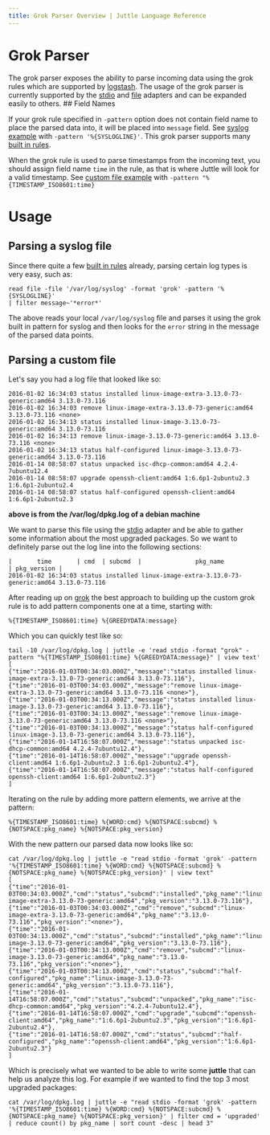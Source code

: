 ```yaml
---
title: Grok Parser Overview | Juttle Language Reference
---
```


# Grok Parser

The grok parser exposes the ability to parse incoming data using the grok rules
which are supported by [logstash](https://www.elastic.co/guide/en/logstash/current/plugins-filters-grok.html).
The usage of the grok parser is currently supported by the [stdio](../stdio.md)
and [file](../file.md) adapters and can be expanded easily to others. ## Field Names

If your grok rule specified in `-pattern` option does not contain field name to
place the parsed data into, it will be placed into `message` field. See
[syslog example](#parsing-a-syslog-file) with `-pattern '%{SYSLOGLINE}'`. This
grok parser supports many [built in rules](https://github.com/Beh01der/node-grok/tree/master/lib/patterns).

When the grok rule is used to parse timestamps from the incoming text, you
should assign field name `time` in the rule, as that is where Juttle will look
for a valid timestamp. See [custom file example](#parsing-a-custom-file) with
`-pattern "%{TIMESTAMP_ISO8601:time}`

# Usage

## Parsing a syslog file

Since there quite a few [built in rules](https://github.com/Beh01der/node-grok/tree/master/lib/patterns)
already, parsing certain log types is very easy, such as:

```
read file -file '/var/log/syslog' -format 'grok' -pattern '%{SYSLOGLINE}'
| filter message~'*error*'
```

The above reads your local `/var/log/syslog` file and parses it using the grok
built in pattern for syslog and then looks for the `error` string in the
message of the parsed data points.

## Parsing a custom file

Let's say you had a log file that looked like so:

```
2016-01-02 16:34:03 status installed linux-image-extra-3.13.0-73-generic:amd64 3.13.0-73.116
2016-01-02 16:34:03 remove linux-image-extra-3.13.0-73-generic:amd64 3.13.0-73.116 <none>
2016-01-02 16:34:13 status installed linux-image-3.13.0-73-generic:amd64 3.13.0-73.116
2016-01-02 16:34:13 remove linux-image-3.13.0-73-generic:amd64 3.13.0-73.116 <none>
2016-01-02 16:34:13 status half-configured linux-image-3.13.0-73-generic:amd64 3.13.0-73.116
2016-01-14 08:58:07 status unpacked isc-dhcp-common:amd64 4.2.4-7ubuntu12.4
2016-01-14 08:58:07 upgrade openssh-client:amd64 1:6.6p1-2ubuntu2.3 1:6.6p1-2ubuntu2.4
2016-01-14 08:58:07 status half-configured openssh-client:amd64 1:6.6p1-2ubuntu2.3
```
**above is from the /var/log/dpkg.log of a debian machine** 

We want to parse this file using the [stdio](../stdio.md) adapter and be able to 
gather some information about the most upgraded packages. So we want to definitely parse
out the log line into the following sections:

```
|       time       | cmd  | subcmd  |               pkg_name                  | pkg_version |  
2016-01-02 16:34:03 status installed linux-image-extra-3.13.0-73-generic:amd64 3.13.0-73.116
```

After reading up on [grok](https://www.elastic.co/guide/en/logstash/current/plugins-filters-grok.html) 
the best approach to building up the custom grok rule is to add pattern
components one at a time, starting with:

```
%{TIMESTAMP_ISO8601:time} %{GREEDYDATA:message}
```

Which you can quickly test like so:

```
tail -10 /var/log/dpkg.log | juttle -e 'read stdio -format "grok" -pattern "%{TIMESTAMP_ISO8601:time} %{GREEDYDATA:message}" | view text'
[
{"time":"2016-01-03T00:34:03.000Z","message":"status installed linux-image-extra-3.13.0-73-generic:amd64 3.13.0-73.116"},
{"time":"2016-01-03T00:34:03.000Z","message":"remove linux-image-extra-3.13.0-73-generic:amd64 3.13.0-73.116 <none>"},
{"time":"2016-01-03T00:34:13.000Z","message":"status installed linux-image-3.13.0-73-generic:amd64 3.13.0-73.116"},
{"time":"2016-01-03T00:34:13.000Z","message":"remove linux-image-3.13.0-73-generic:amd64 3.13.0-73.116 <none>"},
{"time":"2016-01-03T00:34:13.000Z","message":"status half-configured linux-image-3.13.0-73-generic:amd64 3.13.0-73.116"},
{"time":"2016-01-14T16:58:07.000Z","message":"status unpacked isc-dhcp-common:amd64 4.2.4-7ubuntu12.4"},
{"time":"2016-01-14T16:58:07.000Z","message":"upgrade openssh-client:amd64 1:6.6p1-2ubuntu2.3 1:6.6p1-2ubuntu2.4"},
{"time":"2016-01-14T16:58:07.000Z","message":"status half-configured openssh-client:amd64 1:6.6p1-2ubuntu2.3"}
]
```

Iterating on the rule by adding more pattern elements, we arrive at the pattern:

```
%{TIMESTAMP_ISO8601:time} %{WORD:cmd} %{NOTSPACE:subcmd} %{NOTSPACE:pkg_name} %{NOTSPACE:pkg_version}
```

With the new pattern our parsed data now looks like so:

```
cat /var/log/dpkg.log | juttle -e "read stdio -format 'grok' -pattern '%{TIMESTAMP_ISO8601:time} %{WORD:cmd} %{NOTSPACE:subcmd} %{NOTSPACE:pkg_name} %{NOTSPACE:pkg_version}' | view text"
[
{"time":"2016-01-03T00:34:03.000Z","cmd":"status","subcmd":"installed","pkg_name":"linux-image-extra-3.13.0-73-generic:amd64","pkg_version":"3.13.0-73.116"},
{"time":"2016-01-03T00:34:03.000Z","cmd":"remove","subcmd":"linux-image-extra-3.13.0-73-generic:amd64","pkg_name":"3.13.0-73.116","pkg_version":"<none>"},
{"time":"2016-01-03T00:34:13.000Z","cmd":"status","subcmd":"installed","pkg_name":"linux-image-3.13.0-73-generic:amd64","pkg_version":"3.13.0-73.116"},
{"time":"2016-01-03T00:34:13.000Z","cmd":"remove","subcmd":"linux-image-3.13.0-73-generic:amd64","pkg_name":"3.13.0-73.116","pkg_version":"<none>"},
{"time":"2016-01-03T00:34:13.000Z","cmd":"status","subcmd":"half-configured","pkg_name":"linux-image-3.13.0-73-generic:amd64","pkg_version":"3.13.0-73.116"},
{"time":"2016-01-14T16:58:07.000Z","cmd":"status","subcmd":"unpacked","pkg_name":"isc-dhcp-common:amd64","pkg_version":"4.2.4-7ubuntu12.4"},
{"time":"2016-01-14T16:58:07.000Z","cmd":"upgrade","subcmd":"openssh-client:amd64","pkg_name":"1:6.6p1-2ubuntu2.3","pkg_version":"1:6.6p1-2ubuntu2.4"},
{"time":"2016-01-14T16:58:07.000Z","cmd":"status","subcmd":"half-configured","pkg_name":"openssh-client:amd64","pkg_version":"1:6.6p1-2ubuntu2.3"}
]
```

Which is precisely what we wanted to be able to write some **juttle** that can
help us analyze this log. For example if we wanted to find the top 3 most
upgraded packages:

```
cat /var/log/dpkg.log | juttle -e "read stdio -format 'grok' -pattern '%{TIMESTAMP_ISO8601:time} %{WORD:cmd} %{NOTSPACE:subcmd} %{NOTSPACE:pkg_name} %{NOTSPACE:pkg_version}' | filter cmd = 'upgraded' | reduce count() by pkg_name | sort count -desc | head 3"
```


